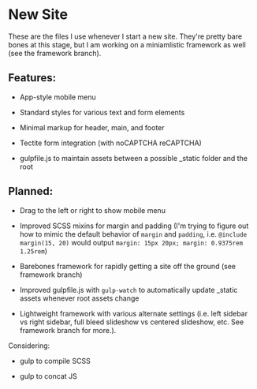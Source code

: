 New Site
========

These are the files I use whenever I start a new site. They're pretty bare bones at this stage, but I am working on a miniamlistic framework as well (see the framework branch).

Features:
---------

*   App-style mobile menu

*   Standard styles for various text and form elements

*   Minimal markup for header, main, and footer

*   Tectite form integration (with noCAPTCHA reCAPTCHA)

*   gulpfile.js to maintain assets between a possible _static folder and the root

Planned:
--------

*   Drag to the left or right to show mobile menu

*   Improved SCSS mixins for margin and padding (I'm trying to figure out how to mimic the default behavior of `margin` and `padding`, i.e. `@include margin(15, 20)` would output `margin: 15px 20px; margin: 0.9375rem 1.25rem`)

*   Barebones framework for rapidly getting a site off the ground (see framework branch)

*   Improved gulpfile.js with `gulp-watch` to automatically update _static assets whenever root assets change

*   Lightweight framework with various alternate settings (i.e. left sidebar vs right sidebar, full bleed slideshow vs centered slideshow, etc. See framework branch for more.).

Considering:

*   gulp to compile SCSS

*   gulp to concat JS
